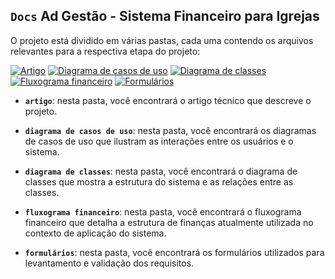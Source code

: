 ## `Docs` Ad Gestão - Sistema Financeiro para Igrejas

O projeto está dividido em várias pastas, cada uma contendo os arquivos relevantes para a respectiva etapa do projeto:

[![Artigo](https://img.shields.io/badge/Artigo-darkgreen?style=for-the-badge&logo=book&logoColor=white)](./artigo)
[![Diagrama de casos de uso](https://img.shields.io/badge/Diagrama%20de%20casos%20de%20uso-darkgreen?style=for-the-badge&logo=clipboard-list&logoColor=white)](./diagrama-de-casos-de-uso)
[![Diagrama de classes](https://img.shields.io/badge/Diagrama%20de%20classes-darkgreen?style=for-the-badge&logo=project-diagram&logoColor=white)](./diagrama-de-classes)
[![Fluxograma financeiro](https://img.shields.io/badge/Fluxograma%20financeiro-darkgreen?style=for-the-badge&logo=cash-register&logoColor=white)](./fluxograma-financeiro)
[![Formulários](https://img.shields.io/badge/Formulários-darkgreen?style=for-the-badge&logo=file-alt&logoColor=white)](./formularios)


* **`artigo`**: nesta pasta, você encontrará o artigo técnico que descreve o projeto.

* **`diagrama de casos de uso`**: nesta pasta, você encontrará os diagramas de casos de uso que ilustram as interações entre os usuários e o sistema.

* **`diagrama de classes`**: nesta pasta, você encontrará o diagrama de classes que mostra a estrutura do sistema e as relações entre as classes.

* **`fluxograma financeiro`**: nesta pasta, você encontrará o fluxograma financeiro que detalha a estrutura de finanças atualmente utilizada no contexto de aplicação do sistema.

* **`formulários`**: nesta pasta, você encontrará os formulários utilizados para levantamento e validação dos requisitos.
